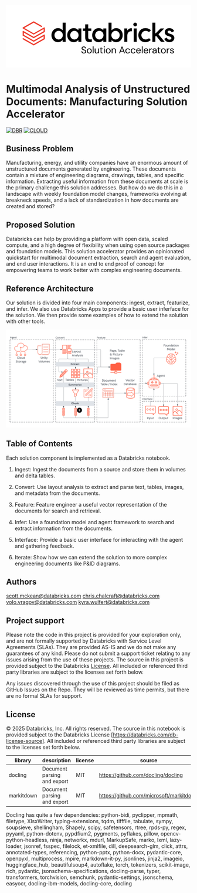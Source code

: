<img src=https://raw.githubusercontent.com/databricks-industry-solutions/.github/main/profile/solacc_logo.png width="600px">

# Multimodal Analysis of Unstructured Documents: Manufacturing Solution Accelerator

[![DBR](https://img.shields.io/badge/DBR-15.4_LTS_ML-red?logo=databricks&style=for-the-badge)](https://docs.databricks.com/release-notes/runtime/CHANGE_ME.html)
[![CLOUD](https://img.shields.io/badge/CLOUD-AZURE-blue?logo=googlecloud&style=for-the-badge)](https://databricks.com/try-databricks)

## Business Problem
Manufacturing, energy, and utility companies have an enormous amount of unstructured documents generated by engineering. These documents contain a mixture of engineering diagrams, drawings, tables, and specific information. Extracting useful information from these documents at scale is the primary challenge this solution addresses. But how do we do this in a landscape with weekly foundation model changes, frameworks evolving at breakneck speeds, and a lack of standardization in how documents are created and stored?

## Proposed Solution
Databricks can help by providing a platform with open data, scaled compute, and a high degree of flexibility when using open source packages and foundation models. This solution accelerator provides an opinionated quickstart for multimodal document extraction, search and agent evaluation, and end user interactions. It is an end to end proof of concept for empowering teams to work better with complex engineering documents.

## Reference Architecture
Our solution is divided into four main components: ingest, extract, featurize, and infer. We also use Databricks Apps to provide a basic user inferface for the solution. We then provide some examples of how to extend the solution with other tools.

<img src="assets/Multimodal Reference Architecture.png" width="800px">

## Table of Contents

Each solution component is implemented as a Databricks notebook. 

1. Ingest: Ingest the documents from a source and store them in volumes and delta tables.

2. Convert: Use layout analysis to extract and parse text, tables, images, and metadata from the documents.

3. Feature: Feature engineer a useful vector representation of the documents for search and retrieval.

4. Infer: Use a foundation model and agent framework to search and extract information from the documents.

5. Interface: Provide a basic user interface for interacting with the agent and gathering feedback.

6. Iterate: Show how we can extend the solution to more complex engineering documents like P&ID diagrams.

## Authors
<scott.mckean@databricks.com>
<chris.chalcraft@databricks.com>
<volo.vragov@databricks.com>
<kyra.wulfert@databricks.com>

## Project support 

Please note the code in this project is provided for your exploration only, and are not formally supported by Databricks with Service Level Agreements (SLAs). They are provided AS-IS and we do not make any guarantees of any kind. Please do not submit a support ticket relating to any issues arising from the use of these projects. The source in this project is provided subject to the Databricks [License](./LICENSE.md). All included or referenced third party libraries are subject to the licenses set forth below.

Any issues discovered through the use of this project should be filed as GitHub Issues on the Repo. They will be reviewed as time permits, but there are no formal SLAs for support.

## License

&copy; 2025 Databricks, Inc. All rights reserved. The source in this notebook is provided subject to the Databricks License [https://databricks.com/db-license-source].  All included or referenced third party libraries are subject to the licenses set forth below.

| library                                | description             | license    | source                                              |
|----------------------------------------|-------------------------|------------|-----------------------------------------------------|
|docling|Document parsing and export|MIT|https://github.com/docling/docling|
|markitdown|Document parsing and export|MIT|https://github.com/microsoft/markitdown|

Docling has quite a few dependencies: python-bidi, pyclipper, mpmath, filetype, XlsxWriter, typing-extensions, tqdm, tifffile, tabulate, sympy, soupsieve, shellingham, Shapely, scipy, safetensors, rtree, rpds-py, regex, pyyaml, python-dotenv, pypdfium2, pygments, pyflakes, pillow, opencv-python-headless, ninja, networkx, mdurl, MarkupSafe, marko, lxml, lazy-loader, jsonref, fsspec, filelock, et-xmlfile, dill, deepsearch-glm, click, attrs, annotated-types, referencing, python-pptx, python-docx, pydantic-core, openpyxl, multiprocess, mpire, markdown-it-py, jsonlines, jinja2, imageio, huggingface_hub, beautifulsoup4, autoflake, torch, tokenizers, scikit-image, rich, pydantic, jsonschema-specifications, docling-parse, typer, transformers, torchvision, semchunk, pydantic-settings, jsonschema, easyocr, docling-ibm-models, docling-core, docling
